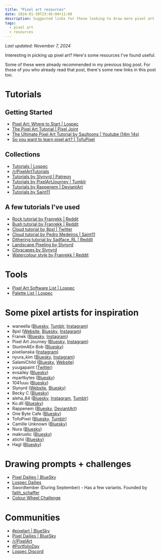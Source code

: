 ```yaml
---
title: "Pixel art resources"
date: 2024-01-30T23:45:04+11:00
description: Suggested links for those looking to draw more pixel art
tags:
  - pixel art
  - resources
---
```


_Last updated: November 7, 2024_

Interesting in picking up pixel art? Here's some resources I've found useful.

Some of these were already recommended in my previous blog post. For those of you who already read that post, there's some new links in this post too.

# Tutorials
## Getting Started
- [Pixel Art: Where to Start | Lospec](https://lospec.com/articles/pixel-art-where-to-start/)
- [The Pixel Art Tutorial | Pixel Joint](https://pixeljoint.com/forum/forum_posts.asp?TID=11299)
- [The Ultimate Pixel Art Tutorial by Saultoons | Youtube (14m 14s)](https://www.youtube.com/watch?v=lfR7Qj04-UA)
- [So you want to learn pixel art? | TofuPixel](https://docs.google.com/document/d/1RLv5HGMCdJYgEaTo_dFTt9ZI6CQDQAGiKTluG74eBCg/)

## Collections
- [Tutorials | Lospec](https://lospec.com/pixel-art-tutorials)
- [/r/PixelArtTutorials](https://reddit.com/r/PixelArtTutorials)
- [Tutorials by Slynyrd | Patreon](https://www.patreon.com/collection/101711?view=expanded)
- [Tutorials by PixelArtJourney | Tumblr](https://pixelartjourney.tumblr.com/archive/tagged/tutorial)
- [Tutorials by Rappenem | DeviantArt](https://www.deviantart.com/rappenem/gallery/91549653/art-tutorials)
- [Tutorials by Saint11](https://saint11.art/blog/pixel-art-tutorials)

## A few tutorials I've used
- [Rock tutorial by Franrekk | Reddit](https://www.reddit.com/r/PixelArt/comments/ipubd3/mini_pixelart_rock_tutorial/)
- [Bush tutorial by Franrekk | Reddit](https://www.reddit.com/r/PixelArt/comments/16z4lt4/pixelart_bush_tutorial/)
- [Cloud tutorial by 8pxl | Twitter](https://twitter.com/16pxl/status/1279858416266051584)
- [Cloud tutorial by Pedro Medeiros | Saint11](https://saint11.art/blog/pixel-art-tutorials/#Clouds)
- [Dithering tutorial by Sadface_RL | Reddit](https://old.reddit.com/r/PixelArt/comments/c4krcr/dithering_tutorial_for_beginners/)
- [Landscape Pixeling by Slynyrd](https://www.slynyrd.com/blog/2018/11/16/pixelblog-11-landscape-pixeling)
- [Cityscapes by Slynyrd](https://www.slynyrd.com/blog/2019/2/23/pixelblog-14-cityscapes)
- [Watercolour style by Franrekk | Reddit](https://reddit.com/r/PixelArt/comments/ll0057/people_been_asking_how_to_do_the/)

# Tools
- [Pixel Art Software List | Lospec](https://lospec.com/pixel-art-software-list/)
- [Palette List | Lospec](https://lospec.com/palette-list)

# Some pixel artists for inspiration
- waneella ([Bluesky](https://bsky.app/profile/waneella.bsky.social), [Tumblr](https://waneella.tumblr.com/), [Instagram](https://www.instagram.com/waneella/))
- 8pxl ([Website](https://8pxl.co/), [Bluesky](https://bsky.app/profile/8pxl.bsky.social), [Instagram](https://www.instagram.com/8pxl_/))
- Franek ([Bluesky](https://bsky.app/profile/franekk.bsky.social), [Instagram](https://www.instagram.com/franek_pixelart))
- Pixel Art Journey ([Bluesky](https://bsky.app/profile/pixelartjourney.bsky.social), [Instagram](https://www.instagram.com/pixelartjj))
- StuntmAEn Bob ([Bluesky](https://bsky.app/profile/stuntmaenbob.bsky.social))
- pixelianska ([Instagram](https://instagram.com/pixelianska))
- nyura_kim ([Bluesky](https://bsky.app/profile/nyurakim.bsky.social), [Instagram](https://www.instagram.com/nyurakim/))
- SalamiChild ([Bluesky](https://bsky.app/profile/salamiinbits.bsky.social), [Website](https://salamichild.wordpress.com/))
- yuugapaint ([Twitter](https://twitter.com/yuugapaint))
- evsailey ([Bluesky](https://bsky.app/profile/evsailey.bsky.social))
- myartbytes ([Bluesky](https://bsky.app/profile/myartbytes.bsky.social))
- 1041uuu ([Bluesky](https://bsky.app/profile/1041uuu.bsky.social))
- Slynyrd ([Website](https://www.slynyrd.com/), [Bluesky](https://bsky.app/profile/slynyrd.bsky.social))
- Becky C ([Bluesky](https://bsky.app/profile/tinydiorama.bsky.social))
- aleha_84 ([Bluesky](https://bsky.app/profile/aleha84.bsky.social), [Instagram](https://www.instagram.com/aleha_84), [Tumblr](https://www.tumblr.com/aleha84))
- Ko.dll ([Bluesky](https://bsky.app/profile/ko-dll.bsky.social))
- Rappenem ([Bluesky](https://bsky.app/profile/rappenem.bsky.social), [DeviantArt](https://www.deviantart.com/rappenem))
- One Byte Cafe ([Bluesky](https://bsky.app/profile/onebytecafe.bsky.social))
- TofuPixel ([Bluesky](https://bsky.app/profile/tofupixel.bsky.social), [Tumblr](https://tofupixel.tumblr.com/))
- Camille Unknown ([Bluesky](https://bsky.app/profile/camilleunknown.bsky.social))
- Nura ([Bluesky](https://bsky.app/profile/nurapixel.bsky.social))
- makrustic ([Bluesky](https://bsky.app/profile/makrustic.bsky.social))
- atichii ([Bluesky](https://bsky.app/profile/atichiipixels.bsky.social))
- Hagl ([Bluesky](https://bsky.app/profile/pixel-hagl.bsky.social))

# Drawing prompts + challenges
- [Pixel Dailies | BlueSky](https://bsky.app/profile/pixeldailies.bsky.social)
- [Lospec Dailies](https://lospec.com/dailies/)
- Swordtember (During September) - Has a few variants. Founded by [faith_schaffer](https://www.instagram.com/faith_schaffer)
- [Colour Wheel Challenge](https://twitter.com/Ankinluu_/status/1654934099373555712)

# Communities
- [#pixelart | BlueSky](https://bsky.app/hashtag/pixelart)
- [Pixel Dailies | BlueSky](https://bsky.app/profile/pixeldailies.bsky.social)
- [/r/PixelArt](https://www.reddit.com/r/PixelArt/)
- [#PortfolioDay](https://www.portfolioday.art/)
- [Lospec Discord](https://lospec.com/discord)
